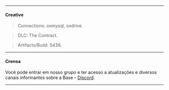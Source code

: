 -------

#### Creative
> Connections: oxmysql, oxdrive.

> DLC: The Contract.

> Artifacts/Build: 5436.

-------

#### Crensa
Você pode entrar em nosso grupo e ter acesso a atualizações e diversos canais informantes sobre a Base - [Discord](https://discord.gg/5BVWp7Zxpe).

-------